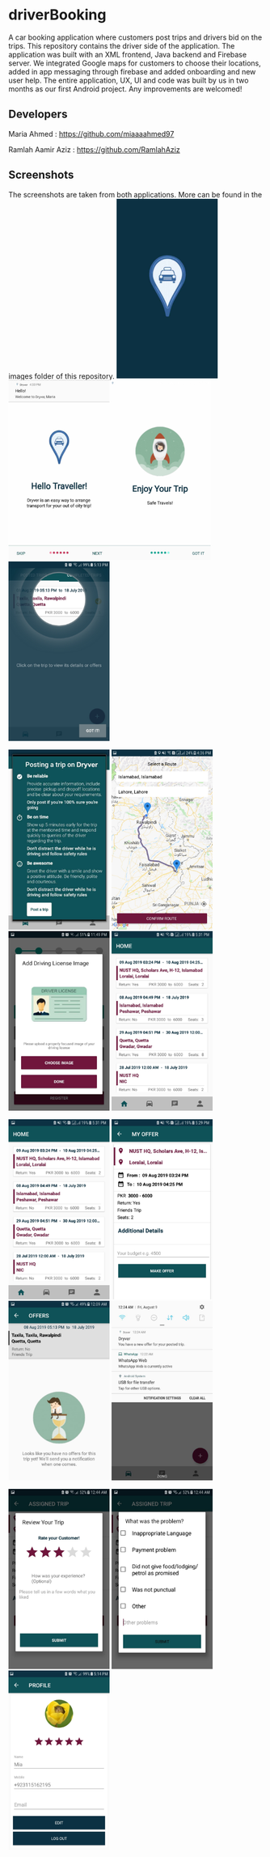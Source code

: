 # driverBooking
A car booking application where customers post trips and drivers bid on the trips. This repository contains the driver side of the application.
The application was built with an XML frontend, Java backend and Firebase server. We integrated Google maps for customers to choose their locations, added in app messaging through firebase and added onboarding and new user help.
The entire application, UX, UI and code was built by us in two months as our first Android project. Any improvements are welcomed! 

## Developers
Maria Ahmed : https://github.com/miaaaahmed97 <p/>
Ramlah Aamir Aziz : https://github.com/RamlahAziz

## Screenshots
The screenshots are taken from both applications. More can be found in the images folder of this repository.
<img src="https://github.com/miaaaahmed97/driverBooking/blob/master/images/app_loading.jpeg" width="200"> <img src="https://github.com/miaaaahmed97/driverBooking/blob/master/images/app_onboarding_1.jpeg" width="200"><img src="https://github.com/miaaaahmed97/driverBooking/blob/master/images/app_onboarding_end.jpeg" width="200"> <img src="https://github.com/miaaaahmed97/driverBooking/blob/master/images/app_tour.jpeg" width="200"><p/>
<img src="https://github.com/miaaaahmed97/driverBooking/blob/master/images/first_time_post.jpeg" width="200"> <img src="https://github.com/miaaaahmed97/driverBooking/blob/master/images/route_selection.jpeg" width="200"><img src="https://github.com/miaaaahmed97/driverBooking/blob/master/images/sign_up_driver.jpg" width="200"> <img src="https://github.com/miaaaahmed97/driverBooking/blob/master/images/driver_home.jpeg" width="200"><p/>
<img src="https://github.com/miaaaahmed97/driverBooking/blob/master/images/driver_home.jpeg" width="200"> <img src="https://github.com/miaaaahmed97/driverBooking/blob/master/images/make_an_offer.jpeg" width="200"><img src="https://github.com/miaaaahmed97/driverBooking/blob/master/images/no_offers_for_trip.jpg" width="200"> <img src="https://github.com/miaaaahmed97/driverBooking/blob/master/images/offer_notification.jpg" width="200"><p/>
<img src="https://github.com/miaaaahmed97/driverBooking/blob/master/images/rate_trip.jpg" width="200"> <img src="https://github.com/miaaaahmed97/driverBooking/blob/master/images/bad_review.jpg" width="200"><img src="https://github.com/miaaaahmed97/driverBooking/blob/master/images/profile.jpeg" width="200"> 

